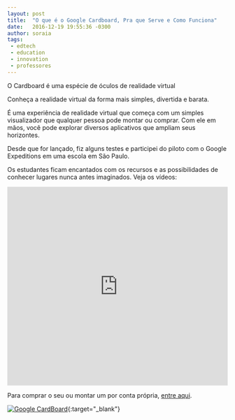 ```yaml
---
layout: post
title:  "O que é o Google Cardboard, Pra que Serve e Como Funciona"
date:   2016-12-19 19:55:36 -0300
author: soraia
tags: 
 - edtech 
 - education 
 - innovation
 - professores
---
```


O Cardboard é uma espécie de óculos de realidade virtual 

Conheça a realidade virtual da forma mais simples, divertida e barata.

É uma experiência de realidade virtual que começa com um simples visualizador que qualquer pessoa pode montar ou comprar. Com ele em mãos, você pode explorar diversos aplicativos que ampliam seus horizontes.

Desde que for lançado, fiz alguns testes e participei do piloto com o Google Expeditions em uma escola em São Paulo.

Os estudantes ficam encantados com os recursos e as possibilidades de conhecer lugares nunca antes imaginados. Veja os vídeos:

<iframe 
  width="100%" 
  height="455" 
  src="https://www.youtube.com/embed/r-7uUGPDI-k?list=PLriYCqAbxXmAmADdeQG-EkGEDufRkB8o-&amp;showinfo=0" 
  frameborder="0" 
  allowfullscreen>
</iframe>

Para comprar o seu ou montar um por conta própria, [entre aqui](https://vr.google.com/intl/pt-BR_pt/cardboard/get-cardboard/).


[![Google CardBoard](http://www.tecnoveste.com.br/wp-content/uploads/2016/03/Carboard-thing.gif)](https://vr.google.com/intl/pt-BR_pt/cardboard/get-cardboard/){:target="_blank"}
